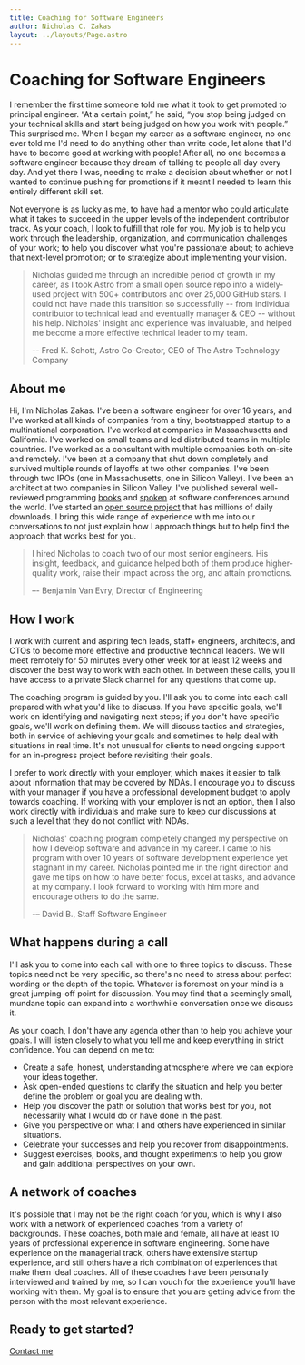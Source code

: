 ```yaml
---
title: Coaching for Software Engineers
author: Nicholas C. Zakas
layout: ../layouts/Page.astro
---
```


# Coaching for Software Engineers

I remember the first time someone told me what it took to get promoted to principal engineer. “At a certain point,” he said, “you stop being judged on your technical skills and start being judged on how you work with people.” This surprised me. When I began my career as a software engineer, no one ever told me I'd need to do anything other than write code, let alone that I'd have to become good at working with people! After all, no one becomes a software engineer because they dream of talking to people all day every day. And yet there I was, needing to make a decision about whether or not I wanted to continue pushing for promotions if it meant I needed to learn this entirely different skill set.

Not everyone is as lucky as me, to have had a mentor who could articulate what it takes to succeed in the upper levels of the independent contributor track. As your coach, I look to fulfill that role for you. My job is to help you work through the leadership, organization, and communication challenges of your work; to help you discover what you're passionate about; to achieve that next-level promotion; or to strategize about implementing your vision.

> Nicholas guided me through an incredible period of growth in my career, as I took Astro from a small open source repo into a widely-used project with 500+ contributors and over 25,000 GitHub stars. I could not have made this transition so successfully -- from individual contributor to technical lead and eventually manager & CEO -- without his help. Nicholas' insight and experience was invaluable, and helped me become a more effective technical leader to my team.
>
> -- Fred K. Schott, Astro Co-Creator, CEO of The Astro Technology Company

## About me

Hi, I'm Nicholas Zakas. I've been a software engineer for over 16 years, and I've worked at all kinds of companies from a tiny, bootstrapped startup to a multinational corporation. I've worked at companies in Massachusetts and California. I've worked on small teams and led distributed teams in multiple countries. I've worked as a consultant with multiple companies both on-site and remotely. I've been at a company that shut down completely and survived multiple rounds of layoffs at two other companies. I've been through two IPOs (one in Massachusetts, one in Silicon Valley). I've been an architect at two companies in Silicon Valley. I've published several well-reviewed programming [books](/books) and [spoken](/speaking) at software conferences around the world. I've started an [open source project](https://eslint.org) that has millions of daily downloads. I bring this wide range of experience with me into our conversations to not just explain how I approach things but to help find the approach that works best for you.

> I hired Nicholas to coach two of our most senior engineers. His insight, feedback, and guidance helped both of them produce higher-quality work, raise their impact across the org, and attain promotions.
>
> –- Benjamin Van Evry, Director of Engineering

## How I work

I work with current and aspiring tech leads, staff+ engineers, architects, and CTOs to become more effective and productive technical leaders. We will meet remotely for 50 minutes every other week for at least 12 weeks and discover the best way to work with each other. In between these calls, you'll have access to a private Slack channel for any questions that come up. 

The coaching program is guided by you. I'll ask you to come into each call prepared with what you'd like to discuss. If you have specific goals, we'll work on identifying and navigating next steps; if you don't have specific goals, we'll work on defining them. We will discuss tactics and strategies, both in service of achieving your goals and sometimes to help deal with situations in real time. It's not unusual for clients to need ongoing support for an in-progress project before revisiting their goals.

I prefer to work directly with your employer, which makes it easier to talk about information that may be covered by NDAs. I encourage you to discuss with your manager if you have a professional development budget to apply towards coaching. If working with your employer is not an option, then I also work directly with individuals and make sure to keep our discussions at such a level that they do not conflict with NDAs.

> Nicholas' coaching program completely changed my perspective on how I develop software and advance in my career. I came to his program with over 10 years of software development experience yet stagnant in my career. Nicholas pointed me in the right direction and gave me tips on how to have better focus, excel at tasks, and advance at my company. I look forward to working with him more and encourage others to do the same.
>
> -– David B., Staff Software Engineer

## What happens during a call

I'll ask you to come into each call with one to three topics to discuss. These topics need not be very specific, so there's no need to stress about perfect wording or the depth of the topic. Whatever is foremost on your mind is a great jumping-off point for discussion. You may find that a seemingly small, mundane topic can expand into a worthwhile conversation once we discuss it.

As your coach, I don't have any agenda other than to help you achieve your goals. I will listen closely to what you tell me and keep everything in strict confidence. You can depend on me to:

* Create a safe, honest, understanding atmosphere where we can explore your ideas together.
* Ask open-ended questions to clarify the situation and help you better define the problem or goal you are dealing with.
* Help you discover the path or solution that works best for you, not necessarily what I would do or have done in the past.
* Give you perspective on what I and others have experienced in similar situations.
* Celebrate your successes and help you recover from disappointments.
* Suggest exercises, books, and thought experiments to help you grow and gain additional perspectives on your own.

## A network of coaches

It's possible that I may not be the right coach for you, which is why I also work with a network of experienced coaches from a variety of backgrounds. These coaches, both male and female, all have at least 10 years of professional experience in software engineering. Some have experience on the managerial track, others have extensive startup experience, and still others have a rich combination of experiences that make them ideal coaches. All of these coaches have been personally interviewed and trained by me, so I can vouch for the experience you'll have working with them. My goal is to ensure that you are getting advice from the person with the most relevant experience. 

<div class="center-text">
    <h2>Ready to get started?</h2>
    <a href="/contact" class="link-btn cta-btn">Contact me</a>
</div>
